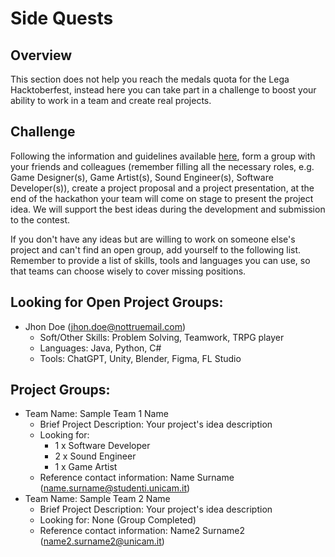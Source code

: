 # Side Quests

## Overview
This section does not help you reach the medals quota for the Lega Hacktoberfest, instead here you can take part in a challenge to boost your ability to work in a team and create real projects.

## Challenge
Following the information and guidelines available [here](https://www.mimit.gov.it/it/incentivi/italiangame2025), form a group with your friends and colleagues (remember filling all the necessary roles, e.g. Game Designer(s), Game Artist(s), Sound Engineer(s), Software Developer(s)), create a project proposal and a project presentation, at the end of the hackathon your team will come on stage to present the project idea.
We will support the best ideas during the development and submission to the contest.

If you don't have any ideas but are willing to work on someone else's project and can't find an open group, add yourself to the following list. 
Remember to provide a list of skills, tools and languages you can use, so that teams can choose wisely to cover missing positions.

## Looking for Open Project Groups:
- Jhon Doe (jhon.doe@nottruemail.com)
  - Soft/Other Skills: Problem Solving, Teamwork, TRPG player
  - Languages: Java, Python, C#
  - Tools: ChatGPT, Unity, Blender, Figma, FL Studio

## Project Groups:
- Team Name: Sample Team 1 Name
  - Brief Project Description: Your project's idea description
  - Looking for:
    - 1 x Software Developer
    - 2 x Sound Engineer
    - 1 x Game Artist
  - Reference contact information: Name Surname (name.surname@studenti.unicam.it)
- Team Name: Sample Team 2 Name
  - Brief Project Description: Your project's idea description
  - Looking for: None (Group Completed)
  - Reference contact information: Name2 Surname2 (name2.surname2@unicam.it)
 
